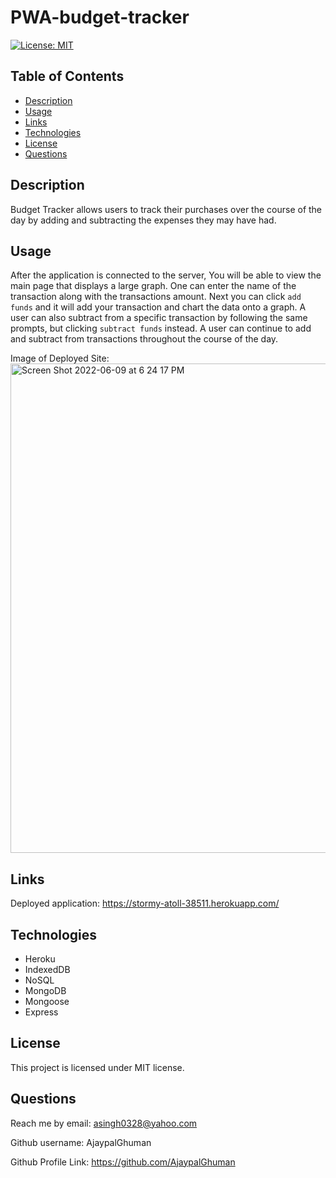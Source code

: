 # PWA-budget-tracker

[![License: MIT](https://img.shields.io/badge/License-MIT-yellow.svg)](https://opensource.org/licenses/MIT)

## Table of Contents

- [Description](#description)
- [Usage](#usage)
- [Links](#links)
- [Technologies](#technologies)
- [License](#license)
- [Questions](#questions)

## Description

Budget Tracker allows users to track their purchases over the course of the day by adding and subtracting the expenses they may have had.

## Usage

After the application is connected to the server, You will be able to view the main page that displays a large graph. One can enter the name of the transaction along with the transactions amount. Next you can click `add funds` and it will add your transaction and chart the data onto a graph. A user can also subtract from a specific transaction by following the same prompts, but clicking `subtract funds` instead. A user can continue to add and subtract from transactions throughout the course of the day.

Image of Deployed Site:
<img width="783" alt="Screen Shot 2022-06-09 at 6 24 17 PM" src="https://user-images.githubusercontent.com/95589049/172955414-947f14b2-c7f9-4c99-a929-da2ea1e26a2b.png">

## Links

Deployed application: https://stormy-atoll-38511.herokuapp.com/

## Technologies

- Heroku
- IndexedDB
- NoSQL
- MongoDB
- Mongoose
- Express

## License

This project is licensed under MIT license.

## Questions

Reach me by email: asingh0328@yahoo.com

Github username: AjaypalGhuman

Github Profile Link: https://github.com/AjaypalGhuman
